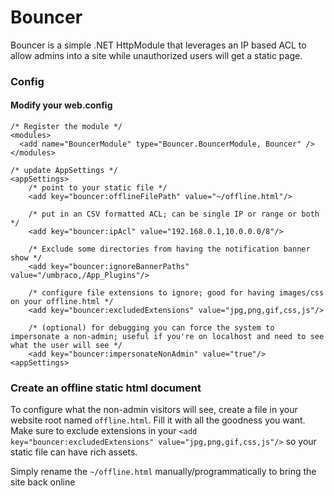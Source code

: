 Bouncer
=======

Bouncer is a simple .NET HttpModule that leverages an IP based ACL to allow admins into a site while unauthorized users will get a static page.

### Config ###

#### Modify your web.config ####

    /* Register the module */
    <modules>
      <add name="BouncerModule" type="Bouncer.BouncerModule, Bouncer" />
    </modules>
    
    /* update AppSettings */
    <appSettings>
        /* point to your static file */
        <add key="bouncer:offlineFilePath" value="~/offline.html"/>
    
        /* put in an CSV formatted ACL; can be single IP or range or both */
        <add key="bouncer:ipAcl" value="192.168.0.1,10.0.0.0/8"/>
    
        /* Exclude some directories from having the notification banner show */
        <add key="bouncer:ignoreBannerPaths" value="/umbraco,/App_Plugins"/>
    
        /* configure file extensions to ignore; good for having images/css on your offline.html */
        <add key="bouncer:excludedExtensions" value="jpg,png,gif,css,js"/>
    
        /* (optional) for debugging you can force the system to impersonate a non-admin; useful if you're on localhost and need to see what the user will see */
        <add key="bouncer:impersonateNonAdmin" value="true"/>
    <appSettings>
### Create an offline static html document ###

To configure what the non-admin visitors will see, create a file in your website root named `offline.html`.  Fill it with all the goodness you want.  Make sure to exclude extensions in your `<add key="bouncer:excludedExtensions" value="jpg,png,gif,css,js"/>` so your static file can have rich assets.

Simply rename the `~/offline.html` manually/programmatically to bring the site back online
